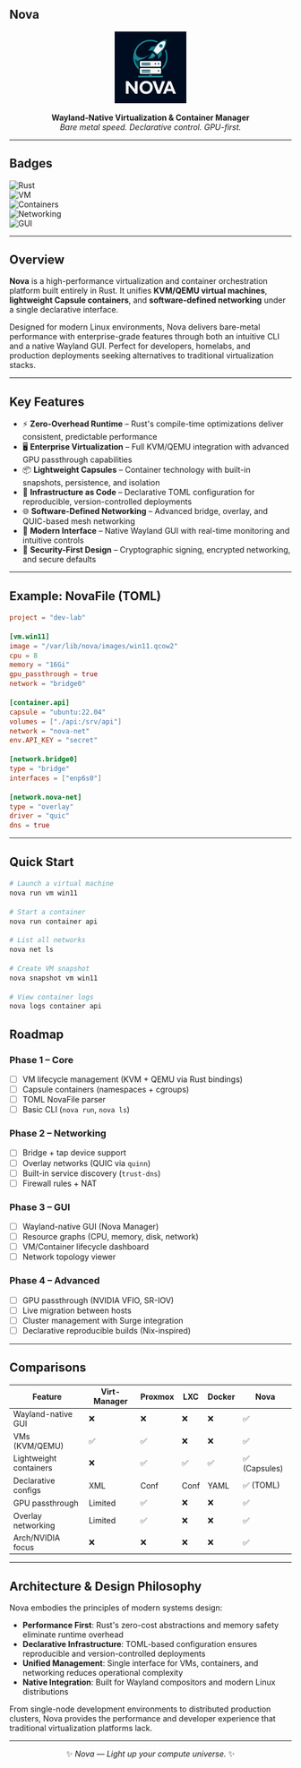 ## Nova

<div align="center">
  <img src="assets/icons/nova.png" alt="nova icon" width="128" height="128">

**Wayland-Native Virtualization & Container Manager**  
*Bare metal speed. Declarative control. GPU-first.*

</div>

---

## Badges

![Rust](https://img.shields.io/badge/Rust-1.82+-orange?logo=rust)  
![VM](https://img.shields.io/badge/Virtualization-KVM%2FQEMU-blue?logo=linux)  
![Containers](https://img.shields.io/badge/Containers-Capsules-green?logo=docker)  
![Networking](https://img.shields.io/badge/Networking-Bridges%20%7C%20Overlay-orange?logo=networkx)  
![GUI](https://img.shields.io/badge/Interface-Wayland-purple?logo=wayland)  

---

## Overview

**Nova** is a high-performance virtualization and container orchestration platform built entirely in Rust. It unifies **KVM/QEMU virtual machines**, **lightweight Capsule containers**, and **software-defined networking** under a single declarative interface.

Designed for modern Linux environments, Nova delivers bare-metal performance with enterprise-grade features through both an intuitive CLI and a native Wayland GUI. Perfect for developers, homelabs, and production deployments seeking alternatives to traditional virtualization stacks.

---

## Key Features

- ⚡ **Zero-Overhead Runtime** – Rust's compile-time optimizations deliver consistent, predictable performance
- 🖥 **Enterprise Virtualization** – Full KVM/QEMU integration with advanced GPU passthrough capabilities  
- 📦 **Lightweight Capsules** – Container technology with built-in snapshots, persistence, and isolation
- 🧩 **Infrastructure as Code** – Declarative TOML configuration for reproducible, version-controlled deployments
- 🌐 **Software-Defined Networking** – Advanced bridge, overlay, and QUIC-based mesh networking
- 🎨 **Modern Interface** – Native Wayland GUI with real-time monitoring and intuitive controls
- 🔐 **Security-First Design** – Cryptographic signing, encrypted networking, and secure defaults  

---

## Example: NovaFile (TOML)

```toml
project = "dev-lab"

[vm.win11]
image = "/var/lib/nova/images/win11.qcow2"
cpu = 8
memory = "16Gi"
gpu_passthrough = true
network = "bridge0"

[container.api]
capsule = "ubuntu:22.04"
volumes = ["./api:/srv/api"]
network = "nova-net"
env.API_KEY = "secret"

[network.bridge0]
type = "bridge"
interfaces = ["enp6s0"]

[network.nova-net]
type = "overlay"
driver = "quic"
dns = true
```

---

## Quick Start

```bash
# Launch a virtual machine
nova run vm win11

# Start a container
nova run container api

# List all networks
nova net ls

# Create VM snapshot
nova snapshot vm win11

# View container logs
nova logs container api
``` 

## Roadmap

### Phase 1 – Core
- [ ] VM lifecycle management (KVM + QEMU via Rust bindings)  
- [ ] Capsule containers (namespaces + cgroups)  
- [ ] TOML NovaFile parser  
- [ ] Basic CLI (`nova run`, `nova ls`)  

### Phase 2 – Networking
- [ ] Bridge + tap device support  
- [ ] Overlay networks (QUIC via `quinn`)  
- [ ] Built-in service discovery (`trust-dns`)  
- [ ] Firewall rules + NAT  

### Phase 3 – GUI
- [ ] Wayland-native GUI (Nova Manager)  
- [ ] Resource graphs (CPU, memory, disk, network)  
- [ ] VM/Container lifecycle dashboard  
- [ ] Network topology viewer  

### Phase 4 – Advanced
- [ ] GPU passthrough (NVIDIA VFIO, SR-IOV)  
- [ ] Live migration between hosts  
- [ ] Cluster management with Surge integration  
- [ ] Declarative reproducible builds (Nix-inspired)  

---

## Comparisons

| Feature              | Virt-Manager | Proxmox | LXC | Docker | **Nova** |
|----------------------|--------------|---------|-----|--------|----------|
| Wayland-native GUI   | ❌           | ❌      | ❌  | ❌     | ✅ |
| VMs (KVM/QEMU)       | ✅           | ✅      | ❌  | ❌     | ✅ |
| Lightweight containers | ❌         | ✅      | ✅  | ✅     | ✅ (Capsules) |
| Declarative configs  | XML          | Conf    | Conf| YAML   | ✅ (TOML) |
| GPU passthrough      | Limited      | ✅      | ❌  | ❌     | ✅ |
| Overlay networking   | Limited      | ✅      | ❌  | ❌     | ✅ |
| Arch/NVIDIA focus    | ❌           | ❌      | ❌  | ❌     | ✅ |

---

## Architecture & Design Philosophy

Nova embodies the principles of modern systems design:

- **Performance First**: Rust's zero-cost abstractions and memory safety eliminate runtime overhead
- **Declarative Infrastructure**: TOML-based configuration ensures reproducible and version-controlled deployments  
- **Unified Management**: Single interface for VMs, containers, and networking reduces operational complexity
- **Native Integration**: Built for Wayland compositors and modern Linux distributions

From single-node development environments to distributed production clusters, Nova provides the performance and developer experience that traditional virtualization platforms lack.

---

<div align="center">

✨ *Nova — Light up your compute universe.* ✨

</div>

